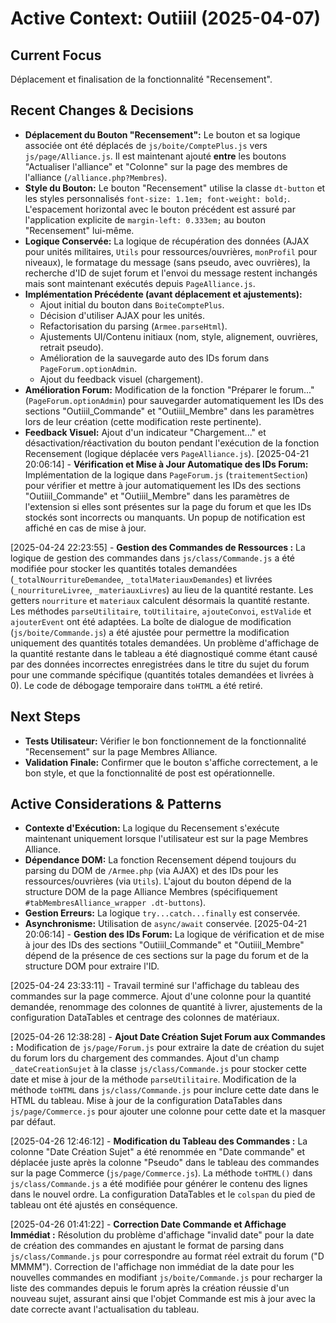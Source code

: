 # Active Context: Outiiil (2025-04-07)

## Current Focus
Déplacement et finalisation de la fonctionnalité "Recensement".

## Recent Changes & Decisions
- **Déplacement du Bouton "Recensement":** Le bouton et sa logique associée ont été déplacés de `js/boite/ComptePlus.js` vers `js/page/Alliance.js`. Il est maintenant ajouté **entre** les boutons "Actualiser l'alliance" et "Colonne" sur la page des membres de l'alliance (`/alliance.php?Membres`).
- **Style du Bouton:** Le bouton "Recensement" utilise la classe `dt-button` et les styles personnalisés `font-size: 1.1em; font-weight: bold;`. L'espacement horizontal avec le bouton précédent est assuré par l'application explicite de `margin-left: 0.333em;` au bouton "Recensement" lui-même.
- **Logique Conservée:** La logique de récupération des données (AJAX pour unités militaires, `Utils` pour ressources/ouvrières, `monProfil` pour niveaux), le formatage du message (sans pseudo, avec ouvrières), la recherche d'ID de sujet forum et l'envoi du message restent inchangés mais sont maintenant exécutés depuis `PageAlliance.js`.
- **Implémentation Précédente (avant déplacement et ajustements):**
    - Ajout initial du bouton dans `BoiteComptePlus`.
    - Décision d'utiliser AJAX pour les unités.
    - Refactorisation du parsing (`Armee.parseHtml`).
    - Ajustements UI/Contenu initiaux (nom, style, alignement, ouvrières, retrait pseudo).
    - Amélioration de la sauvegarde auto des IDs forum dans `PageForum.optionAdmin`.
    - Ajout du feedback visuel (chargement).
- **Amélioration Forum:** Modification de la fonction "Préparer le forum..." (`PageForum.optionAdmin`) pour sauvegarder automatiquement les IDs des sections "Outiiil_Commande" et "Outiiil_Membre" dans les paramètres lors de leur création (cette modification reste pertinente).
- **Feedback Visuel:** Ajout d'un indicateur "Chargement..." et désactivation/réactivation du bouton pendant l'exécution de la fonction Recensement (logique déplacée vers `PageAlliance.js`).
[2025-04-21 20:06:14] - **Vérification et Mise à Jour Automatique des IDs Forum:** Implémentation de la logique dans `PageForum.js` (`traitementSection`) pour vérifier et mettre à jour automatiquement les IDs des sections "Outiiil_Commande" et "Outiiil_Membre" dans les paramètres de l'extension si elles sont présentes sur la page du forum et que les IDs stockés sont incorrects ou manquants. Un popup de notification est affiché en cas de mise à jour.

[2025-04-24 22:23:55] - **Gestion des Commandes de Ressources :** La logique de gestion des commandes dans `js/class/Commande.js` a été modifiée pour stocker les quantités totales demandées (`_totalNourritureDemandee`, `_totalMateriauxDemandes`) et livrées (`_nourritureLivree`, `_materiauxLivres`) au lieu de la quantité restante. Les getters `nourriture` et `materiaux` calculent désormais la quantité restante. Les méthodes `parseUtilitaire`, `toUtilitaire`, `ajouteConvoi`, `estValide` et `ajouterEvent` ont été adaptées. La boîte de dialogue de modification (`js/boite/Commande.js`) a été ajustée pour permettre la modification uniquement des quantités totales demandées. Un problème d'affichage de la quantité restante dans le tableau a été diagnostiqué comme étant causé par des données incorrectes enregistrées dans le titre du sujet du forum pour une commande spécifique (quantités totales demandées et livrées à 0). Le code de débogage temporaire dans `toHTML` a été retiré.
## Next Steps
- **Tests Utilisateur:** Vérifier le bon fonctionnement de la fonctionnalité "Recensement" sur la page Membres Alliance.
- **Validation Finale:** Confirmer que le bouton s'affiche correctement, a le bon style, et que la fonctionnalité de post est opérationnelle.

## Active Considerations & Patterns
- **Contexte d'Exécution:** La logique du Recensement s'exécute maintenant uniquement lorsque l'utilisateur est sur la page Membres Alliance.
- **Dépendance DOM:** La fonction Recensement dépend toujours du parsing du DOM de `/Armee.php` (via AJAX) et des IDs pour les ressources/ouvrières (via `Utils`). L'ajout du bouton dépend de la structure DOM de la page Alliance Membres (spécifiquement `#tabMembresAlliance_wrapper .dt-buttons`).
- **Gestion Erreurs:** La logique `try...catch...finally` est conservée.
- **Asynchronisme:** Utilisation de `async/await` conservée.
[2025-04-21 20:06:14] - **Gestion des IDs Forum:** La logique de vérification et de mise à jour des IDs des sections "Outiiil_Commande" et "Outiiil_Membre" dépend de la présence de ces sections sur la page du forum et de la structure DOM pour extraire l'ID.

[2025-04-24 23:33:11] - Travail terminé sur l'affichage du tableau des commandes sur la page commerce. Ajout d'une colonne pour la quantité demandée, renommage des colonnes de quantité à livrer, ajustements de la configuration DataTables et centrage des colonnes de matériaux.

[2025-04-26 12:38:28] - **Ajout Date Création Sujet Forum aux Commandes :** Modification de `js/page/Forum.js` pour extraire la date de création du sujet du forum lors du chargement des commandes. Ajout d'un champ `_dateCreationSujet` à la classe `js/class/Commande.js` pour stocker cette date et mise à jour de la méthode `parseUtilitaire`. Modification de la méthode `toHTML` dans `js/class/Commande.js` pour inclure cette date dans le HTML du tableau. Mise à jour de la configuration DataTables dans `js/page/Commerce.js` pour ajouter une colonne pour cette date et la masquer par défaut.

[2025-04-26 12:46:12] - **Modification du Tableau des Commandes :** La colonne "Date Création Sujet" a été renommée en "Date commande" et déplacée juste après la colonne "Pseudo" dans le tableau des commandes sur la page Commerce (`js/page/Commerce.js`). La méthode `toHTML()` dans `js/class/Commande.js` a été modifiée pour générer le contenu des lignes dans le nouvel ordre. La configuration DataTables et le `colspan` du pied de tableau ont été ajustés en conséquence.

[2025-04-26 01:41:22] - **Correction Date Commande et Affichage Immédiat :** Résolution du problème d'affichage "invalid date" pour la date de création des commandes en ajustant le format de parsing dans `js/class/Commande.js` pour correspondre au format réel extrait du forum ("D MMMM"). Correction de l'affichage non immédiat de la date pour les nouvelles commandes en modifiant `js/boite/Commande.js` pour recharger la liste des commandes depuis le forum après la création réussie d'un nouveau sujet, assurant ainsi que l'objet Commande est mis à jour avec la date correcte avant l'actualisation du tableau.

